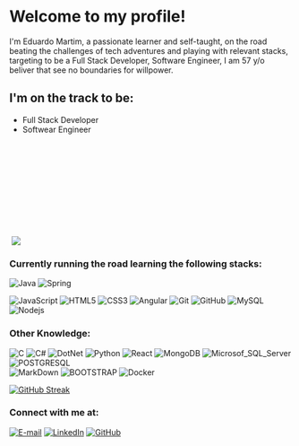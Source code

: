 # Welcome to my profile!

I'm Eduardo Martim, a passionate learner and self-taught, on the road beating the challenges of tech adventures and playing with relevant stacks, targeting to be a Full Stack Developer,  Software Engineer, I am 57 y/o beliver that see no boundaries for willpower.

## I'm on the track to be:
* Full Stack Developer
* Softwear Engineer
  
<div align="left" href="https://github.com/EduMartim">
    <img height="180"
    <a href=""> <img align="center" src="https://github-readme-stats.vercel.app/api/top-langs/?username=edumartim&theme=react&line_height=40&hide=css"/></a>
</div>

### Currently running the road learning the following stacks:

![Java](https://img.shields.io/badge/Java-020100?style=for-the-badge&logo=openjdk&logoColor=red)
![Spring](https://img.shields.io/badge/Spring-020100?style=for-the-badge&logo=spring&logoColor=green)

![JavaScript](https://img.shields.io/badge/-JavaScript-black?style=flat-square&logo=javascript)
![HTML5](https://img.shields.io/badge/HTML5-black?style=flat-square&logo=html5&logoColor=red)
![CSS3](https://img.shields.io/badge/CSS3-black?style=flat-square&logo=css3&logoColor=blue)
![Angular](https://img.shields.io/badge/AngularJS-black?style=flat-square&logo=angularjs&logoColor=red)
![Git](https://img.shields.io/badge/-Git-black?style=flat-square&logo=git)
![GitHub](https://img.shields.io/badge/-GitHub-black?style=flat-square&logo=github)
![MySQL](https://img.shields.io/badge/-MySQL-black?style=flat-square&logo=mysql)
![Nodejs](https://img.shields.io/badge/-Nodejs-black?style=flat-square&logo=Node.js)

### Other Knowledge:

![C](https://img.shields.io/badge/C-black?style=flat-square&logo=csharp)
![C#](https://img.shields.io/badge/CSharp-black?style=flat-square&logo=csharp)
![DotNet](https://img.shields.io/badge/DOTNET-black?style=flat-square&logo=dotnet&logoColor=aqua)
![Python](https://img.shields.io/badge/-Python-black?style=flat-square&logo=Python)
![React](https://img.shields.io/badge/-React-black?style=flat-square&logo=react)
![MongoDB](https://img.shields.io/badge/-MongoDB-black?style=flat-square&logo=mongodb)
![Microsof_SQL_Server](https://img.shields.io/badge/Microsoft%20SQL%20Sever-black?style=flat-square&logo=microsoft%20sql%20server&logoColor=red)
![POSTGRESQL](https://img.shields.io/badge/PostgreSQL-black?style=flat-square&logo=postgreSQL)  
![MarkDown](https://img.shields.io/badge/Markdown-black?style=flat-square&logo=markdown&logoColor=white)
![BOOTSTRAP](https://img.shields.io/badge/Bootstrap-black?style=style=flat-square&logo=bootstrap&logoColor=blue)
![Docker](https://img.shields.io/badge/-Docker-black?style=flat-square&logo=docker) 


[![GitHub Streak](https://github-readme-streak-stats.herokuapp.com/?user=EduMartim&theme=dracula)](https://git.io/streak-stats)

### Connect with me at: 
[![E-mail](https://img.shields.io/badge/-Email-000?style=for-the-badge&logo=microsoft-outlook&logoColor=E94D5F)](mailto:edumartim@gmail.com)
[![LinkedIn](https://img.shields.io/badge/-LinkedIn-000?style=for-the-badge&logo=linkedin&logoColor=30A3DC)](https://www.linkedin.com/in/eduardomartim/)
[![GitHub](https://img.shields.io/badge/GitHub-000?style=for-the-badge&logo=github&logoColor=30A3DC)](https://github.com/EduMartim/)
